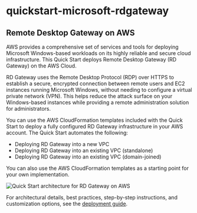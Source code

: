 # quickstart-microsoft-rdgateway
## Remote Desktop Gateway on AWS

AWS provides a comprehensive set of services and tools for deploying Microsoft Windows-based workloads on its highly reliable and secure cloud infrastructure. This Quick Start deploys Remote Desktop Gateway (RD Gateway) on the AWS Cloud.

RD Gateway uses the Remote Desktop Protocol (RDP) over HTTPS to establish a secure, encrypted connection between remote users and EC2 instances running Microsoft Windows, without needing to configure a virtual private network (VPN). This helps reduce the attack surface on your Windows-based instances while providing a remote administration solution for administrators.

You can use the AWS CloudFormation templates included with the Quick Start to deploy a fully configured RD Gateway infrastructure in your AWS account. The Quick Start automates the following:

- Deploying RD Gateway into a new VPC
- Deploying RD Gateway into an existing VPC (standalone)
- Deploying RD Gateway into an existing VPC (domain-joined)

You can also use the AWS CloudFormation templates as a starting point for your own implementation.

![Quick Start architecture for RD Gateway on AWS](https://d0.awsstatic.com/partner-network/QuickStart/datasheets/rd-gateway-architecture-on-aws.png)

For architectural details, best practices, step-by-step instructions, and customization options, see the [deployment guide](https://fwd.aws/5VrKP).
